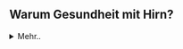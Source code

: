 ## Warum Gesundheit mit Hirn?
<details>
  <summary>Mehr..</summary>
Unser Gehirn ist der Schlüssel zur geistigen und körperlichen Gesundheit.
Denn das Gehirn orchestriert unsere Körperfunktionen und durch das Gehirn treffen wir Entscheidungen. 
Es bestimmt die Qualität unserer Lebenserfahrungen, unsere Routinen und damit auch unsere Lebensweise, die unsere geistige und körperliche Gesundheit beeinflusst.
Damit beginnt Gesundheit im Gehirn! Und wir tun gut daran, unser Gehirn für unsere Ziele bestmöglich einzusetzen und es zu pflegen und zu optimieren. 
Damit werden wir zu smarten Gehirnbesitzern und -benutzern.
</details>
